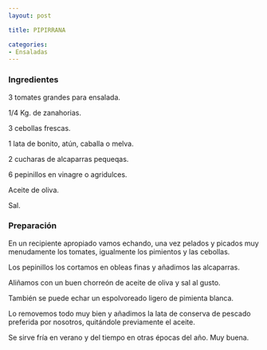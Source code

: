 ```yaml
---
layout: post

title: PIPIRRANA

categories:
- Ensaladas
---
```

<h3>Ingredientes</h3>

3 tomates grandes para ensalada.

1/4 Kg. de zanahorias.

3 cebollas frescas.

1 lata de bonito, atún, caballa o melva.

2 cucharas de alcaparras pequeqas.

6 pepinillos en vinagre o agridulces.

Aceite de oliva.

Sal.

<h3>Preparación</h3>

En un recipiente apropiado vamos echando, una vez pelados y picados muy menudamente los tomates, igualmente los pimientos y las cebollas.

Los pepinillos los cortamos en obleas finas y añadimos las alcaparras.

Aliñamos con un buen chorreón de aceite de oliva y sal al gusto.

También se puede echar un espolvoreado ligero de pimienta blanca.

Lo removemos todo muy bien y añadimos la lata de conserva de pescado preferida por nosotros, quitándole previamente el aceite.

Se sirve fría en verano y del tiempo en otras épocas del año. Muy buena.
